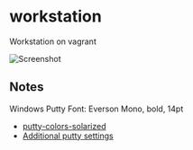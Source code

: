 workstation
===========

Workstation on vagrant

![Screenshot](/../gh-pages/workstation.png?raw=true)

## Notes

Windows Putty Font: Everson Mono, bold, 14pt

- [putty-colors-solarized](https://github.com/altercation/solarized/tree/master/putty-colors-solarized)
- [Additional putty settings](https://github.com/jblaine/solarized-and-modern-putty)

